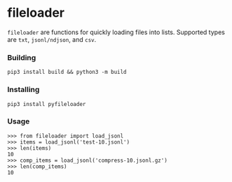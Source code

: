 # fileloader

`fileloader` are functions for quickly loading files into lists. Supported types
are `txt`, `jsonl/ndjson`, and `csv`.

### Building

`pip3 install build && python3 -m build`

### Installing

`pip3 install pyfileloader`

### Usage

```
>>> from fileloader import load_jsonl
>>> items = load_jsonl('test-10.jsonl')
>>> len(items)
10
>>> comp_items = load_jsonl('compress-10.jsonl.gz')
>>> len(comp_items)
10
```
